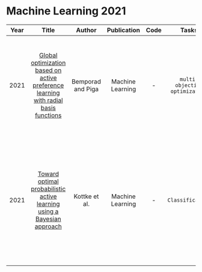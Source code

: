 # Machine Learning 2021

| Year |                                                       Title                                                       |   Author    | Publication | Code | Tasks | Notes | Datasets| Notions |
|:----:|:-----------------------------------------------------------------------------------------------------------------:|:-----------:|:-----------:|:----:|:----:|:-----:|:-----:|:-----:|
| 2021 | [Global optimization based on active preference learning with radial basis functions](https://link.springer.com/content/pdf/10.1007/s10994-020-05935-y.pdf) | Bemporad and Piga | Machine Learning |  -   | `multi-objective optimization`     |  `expected improvement`, `Bayesian`, `None`, `Tra`, `Hard`     |    CIFAR-10    |    aims at reaching the global optimizer by iteratively proposing the decision maker a new comparison to make, based on actively learning   |
| 2021 |       [Toward optimal probabilistic active learning using a Bayesian approach](https://link.springer.com/content/pdf/10.1007/s10994-021-05986-9.pdf)        |   Kottke et al.   | Machine Learning |  -   |   `Classification`   |  `decision-theoretic selection strategy xPAL`, `25 classifiers as the committee`, `None`, `Tra`, `Hard`     |    27 datasets from the openML library   |    directly optimizes the gain in misclassifica- tion error, and (2) uses a Bayesian approach by introducing a conjugate prior distribution to determine the class posterior to deal with uncertainties.   |
